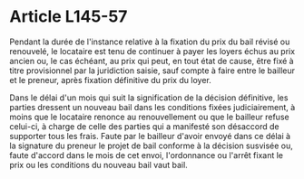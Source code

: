 # Article L145-57

Pendant la durée de l'instance relative à la fixation du prix du bail révisé ou renouvelé, le locataire est tenu de continuer à payer les loyers échus au prix ancien ou, le cas échéant, au prix qui peut, en tout état de cause, être fixé à titre provisionnel par la juridiction saisie, sauf compte à faire entre le bailleur et le preneur, après fixation définitive du prix du loyer.

Dans le délai d'un mois qui suit la signification de la décision définitive, les parties dressent un nouveau bail dans les conditions fixées judiciairement, à moins que le locataire renonce au renouvellement ou que le bailleur refuse celui-ci, à charge de celle des parties qui a manifesté son désaccord de supporter tous les frais. Faute par le bailleur d'avoir envoyé dans ce délai à la signature du preneur le projet de bail conforme à la décision susvisée ou, faute d'accord dans le mois de cet envoi, l'ordonnance ou l'arrêt fixant le prix ou les conditions du nouveau bail vaut bail.
